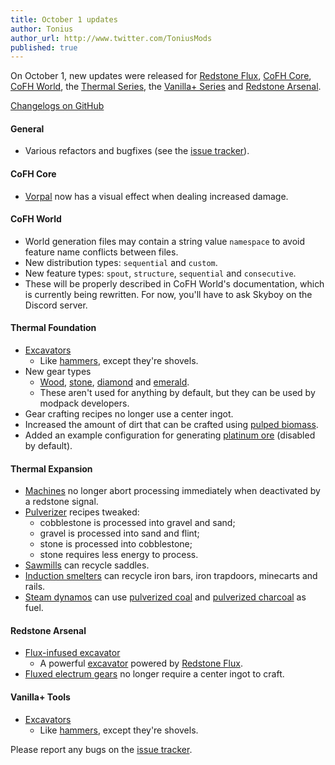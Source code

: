 ```yaml
---
title: October 1 updates
author: Tonius
author_url: http://www.twitter.com/ToniusMods
published: true
---
```


On October 1, new updates were released for [Redstone
Flux](/docs/redstone-flux/), [CoFH Core](/docs/cofh-core-4/), [CoFH
World](/docs/cofh-world/), the [Thermal Series](/docs/#thermal-series), the
[Vanilla+ Series](/docs/#vanilla-series) and [Redstone
Arsenal](/docs/redstone-arsenal-2/).

[Changelogs on GitHub](https://github.com/CoFH/Version)

#### General
* Various refactors and bugfixes (see the [issue
  tracker](https://github.com/CoFH/Feedback/issues?q=is%3Aissue+is%3Aclosed+label%3Afixed+sort%3Aupdated-desc)).

#### CoFH Core
* [Vorpal](/docs/cofh-core-4/vorpal/) now has a visual effect when dealing
  increased damage.

#### CoFH World
* World generation files may contain a string value `namespace` to avoid feature
  name conflicts between files.
* New distribution types: `sequential` and `custom`.
* New feature types: `spout`, `structure`, `sequential` and `consecutive`.
* These will be properly described in CoFH World's documentation, which is
  currently being rewritten. For now, you'll have to ask Skyboy on the Discord
  server.

#### Thermal Foundation
* [Excavators](/docs/thermal-foundation-2/excavators/)
  * Like [hammers](/docs/thermal-foundation-2/hammers/), except they're shovels.
* New gear types
  * [Wood](/docs/thermal-foundation-2/wooden-gear/),
    [stone](/docs/thermal-foundation-2/stone-gear/),
    [diamond](/docs/thermal-foundation-2/diamond-gear/) and
    [emerald](/docs/thermal-foundation-2/emerald-gear/).
  * These aren't used for anything by default, but they can be used by modpack
    developers.
* Gear crafting recipes no longer use a center ingot.
* Increased the amount of dirt that can be crafted using [pulped
  biomass](/docs/thermal-foundation-2/pulped-biomass/).
* Added an example configuration for generating [platinum
  ore](/docs/thermal-foundation-2/platinum-ore/) (disabled by default).

#### Thermal Expansion
* [Machines](/docs/thermal-expansion-5/machines/) no longer abort processing
  immediately when deactivated by a redstone signal.
* [Pulverizer](/docs/thermal-expansion-5/pulverizer/) recipes tweaked:
  * cobblestone is processed into gravel and sand;
  * gravel is processed into sand and flint;
  * stone is processed into cobblestone;
  * stone requires less energy to process.
* [Sawmills](/docs/thermal-expansion-5/sawmill/) can recycle saddles.
* [Induction smelters](/docs/thermal-expansion-5/induction-smelter/) can recycle
  iron bars, iron trapdoors, minecarts and rails.
* [Steam dynamos](/docs/thermal-expansion-5/steam-dynamo/) can use [pulverized
  coal](/docs/thermal-foundation-2/pulverized-coal/) and [pulverized
  charcoal](/docs/thermal-foundation-2/pulverized-charcoal/) as fuel.

#### Redstone Arsenal
* [Flux-infused excavator](/docs/redstone-arsenal-2/flux-infused-excavator)
  * A powerful [excavator](/docs/thermal-foundation-2/excavators/) powered by
    [Redstone Flux](/docs/redstone-flux/).
* [Fluxed electrum gears](/docs/redstone-arsenal-2/fluxed-electrum-gear/) no
  longer require a center ingot to craft.

#### Vanilla+ Tools
* [Excavators](/docs/vanillaplus-tools/excavators/)
  * Like [hammers](/docs/vanillaplus-tools/hammers/), except they're shovels.

Please report any bugs on the [issue
tracker](http://www.github.com/CoFH/Feedback).
